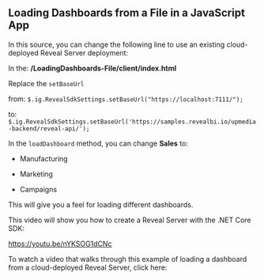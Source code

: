 ## Loading Dashboards from a File in a JavaScript App
In this source, you can change the following line to use an existing cloud-deployed Reveal Server deployment:


In the:  **/LoadingDashboards-File/client/index.html**

Replace the `setBaseUrl` 

from:
`$.ig.RevealSdkSettings.setBaseUrl("https://localhost:7111/");`   

to: 
`$.ig.RevealSdkSettings.setBaseUrl('https://samples.revealbi.io/upmedia-backend/reveal-api/');`

In the `loadDashboard` method, you can change **Sales** to:

- Manufacturing

- Marketing
- Campaigns

This will give you a feel for loading different dashboards.

This video will show you how to create a Reveal Server with the .NET Core SDK:

https://youtu.be/nYKSOG1dCNc

To watch a video that walks through this example of loading a dashboard from a cloud-deployed Reveal Server, click here:

